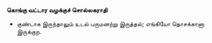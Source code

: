 **கொங்கு வட்டார வழக்குச் சொல்லகராதி**
- குண்டாக இருந்தாலும் உடல் பருமனற்று இருத்தல்; எங்கியோ தொசக்கானா இருக்குற.

